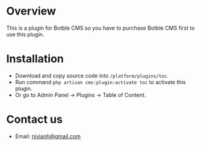 # Overview
This is a plugin for Botble CMS so you have to purchase Botble CMS first to use this plugin.

# Installation
- Download and copy source code into `/platform/plugins/toc`.
- Run command `php artisan cms:plugin:activate toc` to activate this plugin.
- Or go to Admin Panel -> Plugins -> Table of Content.

# Contact us
- Email: [nivianh@gmail.com](mailto:nivianh@gmail.com)
